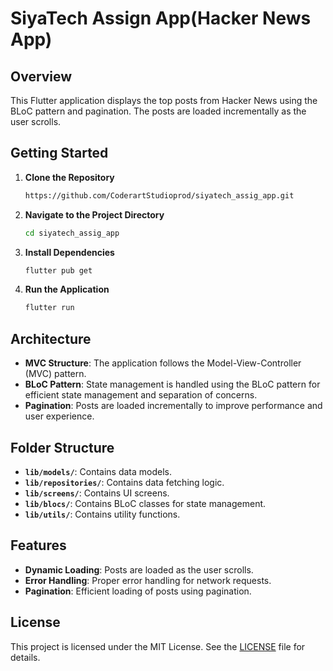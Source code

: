 # SiyaTech Assign App(Hacker News App)

## Overview

This Flutter application displays the top posts from Hacker News using the BLoC pattern and pagination. The posts are loaded incrementally as the user scrolls.

## Getting Started

1. **Clone the Repository**

    ```bash
    https://github.com/CoderartStudioprod/siyatech_assig_app.git
    ```

2. **Navigate to the Project Directory**

    ```bash
    cd siyatech_assig_app
    ```

3. **Install Dependencies**

    ```bash
    flutter pub get
    ```

4. **Run the Application**

    ```bash
    flutter run
    ```

## Architecture

- **MVC Structure**: The application follows the Model-View-Controller (MVC) pattern.
- **BLoC Pattern**: State management is handled using the BLoC pattern for efficient state management and separation of concerns.
- **Pagination**: Posts are loaded incrementally to improve performance and user experience.

## Folder Structure

- **`lib/models/`**: Contains data models.
- **`lib/repositories/`**: Contains data fetching logic.
- **`lib/screens/`**: Contains UI screens.
- **`lib/blocs/`**: Contains BLoC classes for state management.
- **`lib/utils/`**: Contains utility functions.

## Features

- **Dynamic Loading**: Posts are loaded as the user scrolls.
- **Error Handling**: Proper error handling for network requests.
- **Pagination**: Efficient loading of posts using pagination.

## License

This project is licensed under the MIT License. See the [LICENSE](LICENSE) file for details.
